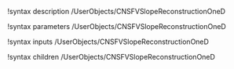 !syntax description /UserObjects/CNSFVSlopeReconstructionOneD

!syntax parameters /UserObjects/CNSFVSlopeReconstructionOneD

!syntax inputs /UserObjects/CNSFVSlopeReconstructionOneD

!syntax children /UserObjects/CNSFVSlopeReconstructionOneD
